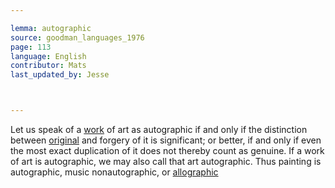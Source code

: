 ```yaml
---

lemma: autographic
source: goodman_languages_1976
page: 113
language: English
contributor: Mats
last_updated_by: Jesse



---
```


Let us speak of a [work](work.html) of art as autographic if and only if the distinction between [original](original.html) and forgery of it is significant; or better, if and only if even the most exact duplication of it does not thereby count as genuine. If a work of art is autographic, we may also call that art autographic. Thus painting is autographic, music nonautographic, or [allographic](allographic.html)
